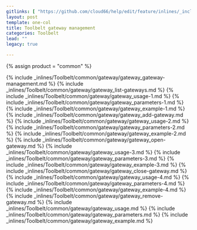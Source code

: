 ```yaml
---
gitlinks: [ "https://github.com/cloud66/help/edit/feature/inlines/_includes/_inlines/Toolbelt/common/gateway/gateway_gateway-management.html", "https://github.com/cloud66/help/edit/feature/inlines/_includes/_inlines/Toolbelt/common/gateway/gateway_list-gateways.html", "https://github.com/cloud66/help/edit/feature/inlines/_includes/_inlines/Toolbelt/common/gateway/gateway_usage-1.html", "https://github.com/cloud66/help/edit/feature/inlines/_includes/_inlines/Toolbelt/common/gateway/gateway_parameters-1.html", "https://github.com/cloud66/help/edit/feature/inlines/_includes/_inlines/Toolbelt/common/gateway/gateway_example-1.html", "https://github.com/cloud66/help/edit/feature/inlines/_includes/_inlines/Toolbelt/common/gateway/gateway_add-gateway.html", "https://github.com/cloud66/help/edit/feature/inlines/_includes/_inlines/Toolbelt/common/gateway/gateway_usage-2.html", "https://github.com/cloud66/help/edit/feature/inlines/_includes/_inlines/Toolbelt/common/gateway/gateway_parameters-2.html", "https://github.com/cloud66/help/edit/feature/inlines/_includes/_inlines/Toolbelt/common/gateway/gateway_example-2.html", "https://github.com/cloud66/help/edit/feature/inlines/_includes/_inlines/Toolbelt/common/gateway/gateway_open-gateway.html", "https://github.com/cloud66/help/edit/feature/inlines/_includes/_inlines/Toolbelt/common/gateway/gateway_usage-3.html", "https://github.com/cloud66/help/edit/feature/inlines/_includes/_inlines/Toolbelt/common/gateway/gateway_parameters-3.html", "https://github.com/cloud66/help/edit/feature/inlines/_includes/_inlines/Toolbelt/common/gateway/gateway_example-3.html", "https://github.com/cloud66/help/edit/feature/inlines/_includes/_inlines/Toolbelt/common/gateway/gateway_close-gateway.html", "https://github.com/cloud66/help/edit/feature/inlines/_includes/_inlines/Toolbelt/common/gateway/gateway_usage-4.html", "https://github.com/cloud66/help/edit/feature/inlines/_includes/_inlines/Toolbelt/common/gateway/gateway_parameters-4.html", "https://github.com/cloud66/help/edit/feature/inlines/_includes/_inlines/Toolbelt/common/gateway/gateway_example-4.html", "https://github.com/cloud66/help/edit/feature/inlines/_includes/_inlines/Toolbelt/common/gateway/gateway_remove-gateway.html", "https://github.com/cloud66/help/edit/feature/inlines/_includes/_inlines/Toolbelt/common/gateway/gateway_usage.html", "https://github.com/cloud66/help/edit/feature/inlines/_includes/_inlines/Toolbelt/common/gateway/gateway_parameters.html", "https://github.com/cloud66/help/edit/feature/inlines/_includes/_inlines/Toolbelt/common/gateway/gateway_example.html" ]
layout: post
template: one-col
title: Toolbelt gateway management
categories: Toolbelt
lead: ""
legacy: true

---
```

{% assign product = "common" %}


{% include _inlines/Toolbelt/common/gateway/gateway_gateway-management.md %}
{% include _inlines/Toolbelt/common/gateway/gateway_list-gateways.md %}
{% include _inlines/Toolbelt/common/gateway/gateway_usage-1.md %}
{% include _inlines/Toolbelt/common/gateway/gateway_parameters-1.md %}
{% include _inlines/Toolbelt/common/gateway/gateway_example-1.md %}
{% include _inlines/Toolbelt/common/gateway/gateway_add-gateway.md %}
{% include _inlines/Toolbelt/common/gateway/gateway_usage-2.md %}
{% include _inlines/Toolbelt/common/gateway/gateway_parameters-2.md %}
{% include _inlines/Toolbelt/common/gateway/gateway_example-2.md %}
{% include _inlines/Toolbelt/common/gateway/gateway_open-gateway.md %}
{% include _inlines/Toolbelt/common/gateway/gateway_usage-3.md %}
{% include _inlines/Toolbelt/common/gateway/gateway_parameters-3.md %}
{% include _inlines/Toolbelt/common/gateway/gateway_example-3.md %}
{% include _inlines/Toolbelt/common/gateway/gateway_close-gateway.md %}
{% include _inlines/Toolbelt/common/gateway/gateway_usage-4.md %}
{% include _inlines/Toolbelt/common/gateway/gateway_parameters-4.md %}
{% include _inlines/Toolbelt/common/gateway/gateway_example-4.md %}
{% include _inlines/Toolbelt/common/gateway/gateway_remove-gateway.md %}
{% include _inlines/Toolbelt/common/gateway/gateway_usage.md %}
{% include _inlines/Toolbelt/common/gateway/gateway_parameters.md %}
{% include _inlines/Toolbelt/common/gateway/gateway_example.md %}
